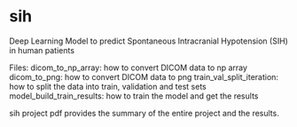 # sih
Deep Learning Model to predict Spontaneous Intracranial Hypotension (SIH) in human patients

Files: 
dicom_to_np_array: how to convert DICOM data to np array
dicom_to_png: how to convert DICOM data to png
train_val_split_iteration: how to split the data into train, validation and test sets
model_build_train_results: how to train the model and get the results

sih project pdf provides the summary of the entire project and the results.
